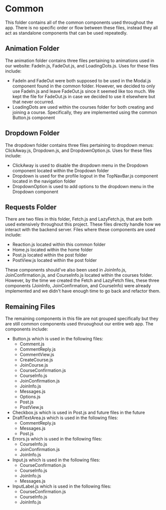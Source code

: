 # Common

This folder contains all of the common components used throughout the app. There is no specific order or flow between these files, instead they all act as standalone components that can be used repeatedly.

## Animation Folder

The animation folder contains three files pertaining to animations used in our website: FadeIn.js, FadeOut.js, and LoadingDots.js. Uses for these files include:

- FadeIn and FadeOut were both supposed to be used in the Modal.js component found in the common folder. However, we decided to only use FadeIn.js and leave FadeOut.js since it seemed like too much. We kept the file for FadeOut.js in case we decided to use it elsewhere but that never occurred.
- LoadingDots are used within the courses folder for both creating and joining a course. Specifically, they are implemented using the common Button.js component

## Dropdown Folder

The dropdown folder contains three files pertaining to dropdown menus: ClickAway.js, Dropdown.js, and DropdownOption.js. Uses for these files include:

- ClickAway is used to disable the dropdown menu in the Dropdown component located within the Dropdown folder
- Dropdown is used for the profile logout in the TopNavBar.js component located in the navigation folder
- DropdownOption is used to add options to the dropdown menu in the Dropdown component

## Requests Folder

There are two files in this folder, Fetch.js and LazyFetch.js, that are both used extensively throughout this project. These files directly handle how we interact with the backend server. Files where these components are used include:

- Reaction.js located within this common folder
- Home.js located within the home folder
- Post.js located within the post folder
- PostView.js located within the post folder

These components should've also been used in JoinInfo.js, JoinConfirmation.js, and CourseInfo.js located within the courses folder. However, by the time we created the Fetch and LazyFetch files, these three components (JoinInfo, JoinConfirmation, and CourseInfo) were already implemented and we didn't have enough time to go back and refactor them.

## Remaining Files

The remaining components in this file are not grouped specifically but they are still common components used thruoughout our entire web app. The components include:

- Button.js which is used in the following files:
  - Comment.js
  - CommentReply.js
  - CommentView.js
  - CreateCourse.js
  - JoinCourse.js
  - CourseConfirmation.js
  - CourseInfo.js
  - JoinConfirmation.js
  - JoinInfo.js
  - Messages.js
  - Options.js
  - Post.js
  - PostView.js
- Checkbox.js which is used in Post.js and future files in the future
- DraftTextArea.js which is used in the following files:
  - CommentReply.js
  - Messages.js
  - Post.js
- Errors.js which is used in the following files:
  - CourseInfo.js
  - JoinConfirmation.js
  - JoinInfo.js
- Input.js which is used in the following files:
  - CourseConfirmation.js
  - CourseInfo.js
  - JoinInfo.js
  - Messages.js
- InputLabel.js which is used in the following files:
  - CourseConfirmation.js
  - CourseInfo.js
  - JoinInfo.js
